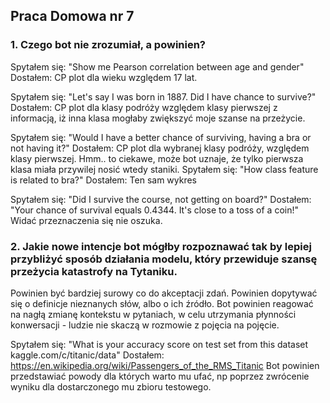 ## Praca Domowa nr 7
### 1. Czego bot nie zrozumiał, a powinien?

Spytałem się:
"Show me Pearson correlation between age and gender"
Dostałem:
CP plot dla wieku względem 17 lat.

Spytałem się:
"Let's say I was born in 1887. Did I have chance to survive?"
Dostałem:
CP plot dla klasy podróży względem klasy pierwszej z informacją, iż inna klasa mogłaby zwiększyć moje szanse na przeżycie.

Spytałem się:
"Would I have a better chance of surviving, having a bra or not having it?"
Dostałem:
CP plot dla wybranej klasy podróży, względem klasy pierwszej.
Hmm.. to ciekawe, może bot uznaje, że tylko pierwsza klasa miała przywilej nosić wtedy staniki.
Spytałem się:
"How class feature is related to bra?"
Dostałem:
Ten sam wykres

Spytałem się:
"Did I survive the course, not getting on board?"
Dostałem:
"Your chance of survival equals 0.4344. It's close to a toss of a coin!"
Widać przeznaczenia się nie oszuka.



### 2. Jakie nowe intencje bot mógłby rozpoznawać tak by lepiej przybliżyć sposób działania modelu, który przewiduje szansę przeżycia katastrofy na Tytaniku.

Powinien być bardziej surowy co do akceptacji zdań.
Powinien dopytywać się o definicje nieznanych słów, albo o ich źródło.
Bot powinien reagować na nagłą zmianę kontekstu w pytaniach, w celu utrzymania płynności konwersacji - ludzie nie skaczą w rozmowie z pojęcia na pojęcie.

Spytałem się:
"What is your accuracy score on test set from this dataset kaggle.com/c/titanic/data"
Dostałem:
https://en.wikipedia.org/wiki/Passengers_of_the_RMS_Titanic
Bot powinien przedstawiać powody dla których warto mu ufać, np poprzez zwrócenie wyniku dla dostarczonego mu zbioru testowego.